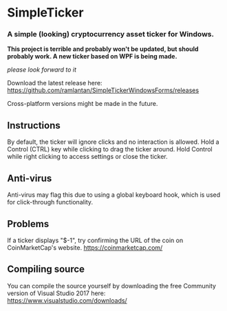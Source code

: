 # SimpleTicker
### A simple (looking) cryptocurrency asset ticker for Windows.

**This project is terrible and probably won't be updated, but should probably work. A new ticker based on WPF is being made.**

*please look forward to it*

Download the latest release here:
https://github.com/ramlantan/SimpleTickerWindowsForms/releases

Cross-platform versions might be made in the future.

## Instructions
By default, the ticker will ignore clicks and no interaction is allowed.
Hold a Control (CTRL) key while clicking to drag the ticker around. Hold Control while right clicking to access settings or close the ticker.

## Anti-virus
Anti-virus may flag this due to using a global keyboard hook, which is used for click-through functionality.

## Problems
If a ticker displays "$-1", try confirming the URL of the coin on CoinMarketCap's website. 
https://coinmarketcap.com/

## Compiling source
You can compile the source yourself by downloading the free Community version of Visual Studio 2017 here: 
https://www.visualstudio.com/downloads/
